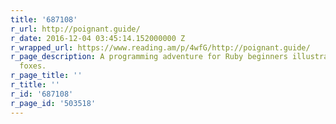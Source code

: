 ```yaml
---
title: '687108'
r_url: http://poignant.guide/
r_date: 2016-12-04 03:45:14.152000000 Z
r_wrapped_url: https://www.reading.am/p/4wfG/http://poignant.guide/
r_page_description: A programming adventure for Ruby beginners illustrated with cartoon
  foxes.
r_page_title: ''
r_title: ''
r_id: '687108'
r_page_id: '503518'
---
```


